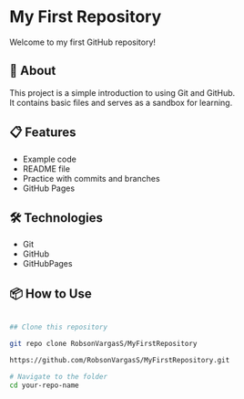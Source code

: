 # My First Repository

Welcome to my first GitHub repository! 

## 📂 About

This project is a simple introduction to using Git and GitHub.  
It contains basic files and serves as a sandbox for learning.

## 📋 Features

- Example code
- README file
- Practice with commits and branches
- GitHub Pages

## 🛠️ Technologies

- Git
- GitHub
- GitHubPages

## 📦 How to Use

```bash

## Clone this repository

git repo clone RobsonVargasS/MyFirstRepository

https://github.com/RobsonVargasS/MyFirstRepository.git

# Navigate to the folder
cd your-repo-name
